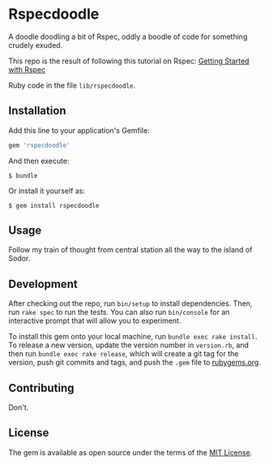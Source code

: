 # Rspecdoodle

A doodle doodling a bit of Rspec, oddly a boodle of code for something crudely exuded.

This repo is the result of following this tutorial on Rspec: [Getting Started with Rspec](https://semaphoreci.com/community/tutorials/getting-started-with-rspec)

Ruby code in the file `lib/rspecdoodle`.

## Installation

Add this line to your application's Gemfile:

```ruby
gem 'rspecdoodle'
```

And then execute:

    $ bundle

Or install it yourself as:

    $ gem install rspecdoodle

## Usage

Follow my train of thought from central station all the way to the island of Sodor.

## Development

After checking out the repo, run `bin/setup` to install dependencies. Then, run `rake spec` to run the tests. You can also run `bin/console` for an interactive prompt that will allow you to experiment.

To install this gem onto your local machine, run `bundle exec rake install`. To release a new version, update the version number in `version.rb`, and then run `bundle exec rake release`, which will create a git tag for the version, push git commits and tags, and push the `.gem` file to [rubygems.org](https://rubygems.org).

## Contributing

Don't.

## License

The gem is available as open source under the terms of the [MIT License](http://opensource.org/licenses/MIT).
